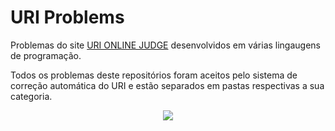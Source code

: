 # URI Problems

Problemas do site [URI ONLINE JUDGE](https://www.urionlinejudge.com.br/judge/en/categories) desenvolvidos em várias lingaugens de programação.
<p>Todos os problemas deste repositórios foram aceitos pelo sistema de correção automática do URI e estão separados em pastas respectivas a sua categoria.</p>

<p align = "center">
 <img src= https://user-images.githubusercontent.com/49538805/72685586-50b40000-3aca-11ea-9679-fcab1177c194.png>
</p>
